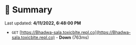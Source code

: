 # 📖 Summary
Last updated: **4/11/2022, 6:48:00 PM**

- `GET` [https://Bhadwa-sala.toxicblte.repl.co](https://Bhadwa-sala.toxicblte.repl.co) - **Down** (763ms)
